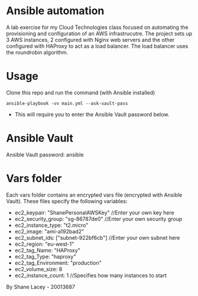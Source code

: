 # Ansible automation
A lab exercise for my Cloud Technologies class focused on automating the provisioning and configuration of an AWS infrastrucutre.
The project sets up 3 AWS instances, 2 configured with Nginx web servers and the other configured with HAProxy to act as a load balancer.
The load balancer uses the roundrobin algorithm.

# Usage
Clone this repo and run the command (with Ansible installed)
```
ansible-playbook -vv main.yml --ask-vault-pass
```
- This will require you to enter the Ansible Vault password below.

# Ansible Vault
Ansible Vault password: ansible

# Vars folder
Each vars folder contains an encrypted vars file (encrypted with Ansible Vault). These files specify the following variables:
- ec2_keypair: "ShanePersonalAWSKey" //Enter your own key here
- ec2_security_group: "sg-86787de0" //Enter your own security group
- ec2_instance_type: "t2.micro"
- ec2_image: "ami-a192bad2"
- ec2_subnet_ids: ["subnet-922bf6cb"] //Enter your own subnet here
- ec2_region: "eu-west-1"
- ec2_tag_Name: "HAProxy"
- ec2_tag_Type: "haproxy"
- ec2_tag_Environment: "production"
- ec2_volume_size: 8
- ec2_instance_count: 1 //Specifies how many instances to start

By Shane Lacey - 20013687
